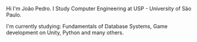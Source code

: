 Hi I'm João Pedro. 
I Study Computer Engineering at USP - University of São Paulo.

I'm currently studying: Fundamentals of Database Systems, Game development on Unity, Python and many others.
<!---
JoaoHardline/JoaoHardline is a ✨ special ✨ repository because its `README.md` (this file) appears on your GitHub profile.
You can click the Preview link to take a look at your changes.
--->
